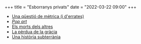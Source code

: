 +++
title = "Esborranys privats"
date = "2022-03-22 09:00"
+++

  - [Una qüestió de mètrica (i d'errates)](f8abb40a1063)
  - [*Pop art*](eeb6c5b9e819)
  - [Els morts dels altres](42d50c9ade15)
  - [La pèrdua de la gràcia](0fbdb260a2c2)
  - [Una història subterrània](32ec15b3dede)

